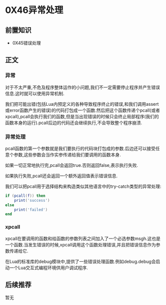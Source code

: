 # 0X46异常处理

## 前置知识

* 0X45错误处理

## 正文

### 异常

对于不太严重,不危及程序整体运作的小问题,我们不一定需要停止程序并产生错误信息.这时就可以使用异常机制.

我们把可能出错(包括Lua内预定义的各种导致程序终止的错误,和我们调用assert或error函数产生的错误)的代码打包成一个函数.然后把这个函数传递个pcall(或者xpcall),pcall会执行我们的函数,但是当出现错误的时候只会终止局部程序(我们的函数本身的运行).pcall后边的代码还会继续执行,不会导致整个程序崩溃.

### 异常处理

pcall函数的第一个参数就是我们要执行的代码块打包成的参数.后边还可以接受任意个参数,这些参数会当作实参传递给我们要调用的函数本身.

如果一切正常地执行完,pcall会返回true.否则返回false,表示执行失败.

如果执行失败,pcall还会返回一个额外返回值表示错误信息.

我们可以把pcall用于选择结构来构造类似其他语言中的try-catch类型的异常处理:

```lua
if (pcall(f)) then
    print('success')
else
    print('failed')
end
```

### xpcall

xpcall在要调用的函数和给函数的参数列表之间加入了一个必选参数msgh.这也是一个函数.当发生错误的时候,xpcall调用这个函数处理错误,并且把错误信息作为参数传递给它.

在Lua的标准库的debug模块中,提供了一些错误处理函数.例如debug.debug会启动一个Lua交互式编程环境供用户调试程序.

## 后续推荐

暂无